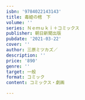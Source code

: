 ```yaml
---
isbn: '9784022143143'
title: 毒姫の棺　下
volume: ''
series: Ｎｅｍｕｋｉ＋コミックス
publisher: 朝日新聞出版
pubdate: '2021-03-22'
cover: ''
author: 三原ミツカズ／
description: ''
price: '890'
genre: ''
target: 一般
format: コミック
content: コミックス・劇画

---
```

